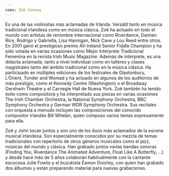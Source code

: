 ```yaml
---
name: Zoë Conway
---
```


Es una de las violinistas más aclamadas de Irlanda. Versátil tanto en música tradicional irlandesa como en música clásica, Zoë ha actuado en todo el mundo con artistas de renombre internacional como Riverdance, Damien Rice, Rodrigo y Gabriella, Lisa Hannigan, Nick Cave y Lou Reed entre otros. En 2001 ganó el prestigioso premio All-Ireland Senior Fiddle Champion y ha sido votada en varias ocasiones como Mejor Intérprete Tradicional Femenina en la revista Irish Music Magazine. Además de intérprete, es una didacta aclamada, tanto a nivel individual como en talleres y clases magistrales tanto del ámbito tradicional como en la música clásica. Ha participado en múltiples ediciones de los festivales de Glastonbury, L’Orient, Tonder and Womad y ha actuado en algunos de los auditorios de más prestigio, como el Kennedy Centre (Washington) o el Broadway Gershwin Theatre y el Carnegie Hall de Nueva York. Zoë también ha tenido éxito como compositora y ha interpretado sus piezas en varias ocasiones The Irish Chamber Orchestra, la National Symphony Orchestra, BBC Symphony Orchestra y German WDR Symphony Orchestra. Sus recitales con orquesta a menudo incluyen las composiciones del conocido compositor irlandés Bill Whelan, quien compuso varios temas expresamente para ella.

Zoë y John tocan juntos y son uno de los duos más aclamados de la escena musical irlandesa. Son especialmente conocidos por su mezcla de temas tradicionales con repertorio de otros géneros musicales como el jazz, músicas del mundo y clásica. Han grabado juntos varias bandas sonoras (Finding You, Riverdance The Animated Adventure, Float Like A Butterfly, …) y desde hace más de 5 años colaboran habitualmente con la cantante escocesa Julie Fowlis y el buzukista Éamon Doorley, con quien han grabado dos álbumes y están preparando material para nuevas grabaciones.
